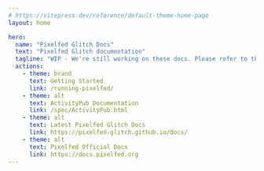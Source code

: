 ```yaml
---
# https://vitepress.dev/reference/default-theme-home-page
layout: home

hero:
  name: "Pixelfed Glitch Docs"
  text: "Pixelfed Glitch documentation"
  tagline: "WIP - We're still working on these docs. Please refer to the current docs."
  actions:
    - theme: brand
      text: Getting Started
      link: /running-pixelfed/
    - theme: alt
      text: ActivityPub Documentation
      link: /spec/ActivityPub.html
    - theme: alt
      text: Latest Pixelfed Glitch Docs
      link: https://pixelfed-glitch.github.io/docs/
    - theme: alt
      text: Pixelfed Official Docs
      link: https://docs.pixelfed.org
---
```


